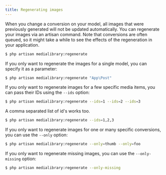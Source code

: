 ```yaml
---
title: Regenerating images
---
```


When you change a conversion on your model, all images that were previously generated will not be updated automatically. You can regenerate your images via an artisan command. Note that conversions are often queued, so it might take a while to see the effects of the regeneration in your application.

```bash
$ php artisan medialibrary:regenerate
```

If you only want to regenerate the images for a single model, you can specify it as a parameter:

```bash
$ php artisan medialibrary:regenerate "App\Post"
```

If you only want to regenerate images for a few specific media items, you can pass their IDs using the `--ids` option:

```bash
$ php artisan medialibrary:regenerate --ids=1 --ids=2 --ids=3
```

A comma separated list of id's works too.

```bash
$ php artisan medialibrary:regenerate --ids=1,2,3
```

If you only want to regenerate images for one or many specific conversions, you can use the `--only` option:

```bash
$ php artisan medialibrary:regenerate --only=thumb --only=foo
```

If you only want to regenerate missing images, you can use the `--only-missing` option:

```bash
$ php artisan medialibrary:regenerate --only-missing
```
